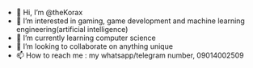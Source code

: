 - 👋 Hi, I’m @theKorax
- 👀 I’m interested in gaming, game development and machine learning engineering(artificial intelligence)
- 🌱 I’m currently learning computer science
- 💞️ I’m looking to collaborate on anything unique
- 📫 How to reach me : my whatsapp/telegram number, 09014002509

<!---
theKorax/theKorax is a ✨ special ✨ repository because its `README.md` (this file) appears on your GitHub profile.
You can click the Preview link to take a look at your changes.
--->
